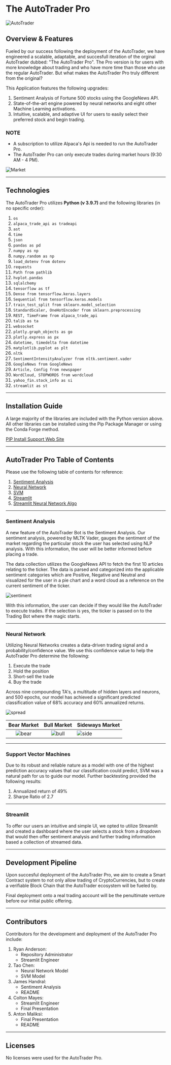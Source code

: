 # The AutoTrader Pro

![AutoTrader](https://github.com/Ryanderson94/fintech_project_1/blob/main/Readme%20Resources/Capture.PNG)

## Overview & Features
Fueled by our success following the deployment of the AutoTrader, we have engineered a scalable, adaptable, and succesfull iteration of the orginal AutoTrader dubbed: "The AutoTrader Pro". The Pro version is for users with more knowledge about trading and who have more time than those who use the regular AutoTrader. But what makes the AutoTrader Pro truly different from the original?

This Application features the following upgrades:

1. Sentiment Analysis of Fortune 500 stocks using the GoogleNews API.
2. State-of-the-art engine powered by neural networks and eight other Machine Learning activations.
3. Intuitive, scalable, and adaptive UI for users to easily select their preferred stock and begin trading.

### NOTE
* A subscription to utilize Alpaca's Api is needed to run the AutoTrader Pro.
* The AutoTrader Pro can only execute trades during market hours (9:30 AM - 4 PM).

![Market](https://github.com/Ryanderson94/fintech_project_1/blob/main/Readme%20Resources/nick-chong-N__BnvQ_w18-unsplash.jpg)

---

## Technologies

The AutoTrader Pro utilizes **Python (v 3.9.7)** and the following libraries (in no specific order):

1. `os`
2. `alpaca_trade_api as tradeapi`
3. `ast`
4. `time`
5. `json`
6. `pandas as pd`
7. `numpy as np`
8. `numpy.random as np`
9. `load_dotenv from dotenv`
10. `requests`
11. `Path from pathlib`
12. `hvplot.pandas`
13. `sqlalchemy`
14. `tensorflow as tf`
15. `Dense from tensorflow.keras.layers`
16. `Sequential from tensorflow.keras.models`
17. `train_test_split from sklearn.model_selection`
18. `StandardScaler, OneHotEncoder from sklearn.preprocessing`
19. `REST, TimeFrame from alpaca_trade_api`
20. `talib as ta`
21. `websocket`
22. `plotly.graph_objects as go`
23. `plotly.express as px`
24. `datetime, timedelta from datetime`
25. `matplotlib.pyplot as plt`
26. `nltk`
27. `SentimentIntensityAnalyzer from nltk.sentiment.vader`
28. `GoogleNews from GoogleNews`
29. `Article, Config from newspaper`
30. `WordCloud, STOPWORDS from wordcloud`
31. `yahoo_fin.stock_info as si`
32. `streamlit as st`

---

## Installation Guide

A large majority of the libraries are included with the Python version above. All other libraries can be installed using the Pip Package Manager or using the Conda Forge method.

[PIP Install Support Web Site](https://packaging.python.org/en/latest/tutorials/installing-packages/#ensure-you-can-run-python-from-the-command-line)

---

## AutoTrader Pro Table of Contents

Please use the following table of contents for reference:

1. [Sentiment Analysis](./sentiment_analysis.py)
2. [Neural Network](./Trading_Bot_Deep_nn_loop_bot_connected.ipynb)
3. [SVM](./Trading_Bot_SVM_TA_v2_loop.ipynb)
4. [Streamlit](./streamlit_app.py)
5. [Streamlit Neural Network Algo](./nn_algo.py)
    
---

### Sentiment Analysis

A new feature of the AutoTrader Bot is the Sentiment Analysis. Our sentiment analysis, powered by MLTK Vader, gauges the sentiment of the market regarding the particular stock the user has selected using NLP analysis. With this information, the user will be better informed before placing a trade.

The data collection utilizes the GoogleNews API to fetch the first 10 articles relating to the ticker. The data is parsed and categorized into the applicable sentiment categories which are Positive, Negative and Neutral and visualized for the user in a pie chart and a word cloud as a reference on the current sentiment of the ticker.

![sentiment](url)

With this information, the user can decide if they would like the AutoTrader to execute trades. If the selection is yes, the ticker is passed on to the Trading Bot where the magic starts.

---

### Neural Network

Utilizing Neural Networks creates a data-driven trading signal and a probability/confidence value. We use this confidence value to help the AutoTrader Pro determine the following:

1. Execute the trade
2. Hold the position
3. Short-sell the trade
4. Buy the trade
    
Across nine compounding TA's, a multitude of hidden layers and neurons, and 500 epochs, our model has achieved a significant predicted classification value of 68% accuracy and 60% annualized returns.

![spread](https://github.com/Ryanderson94/fintech_project_1/blob/main/Readme%20Resources/500bt1.PNG)

Bear Market                              | Bull Market                    | Sideways Market
:---------------------------------------:|:------------------------------------:|:------------------------------|
![bear](https://github.com/Ryanderson94/fintech_project_1/blob/main/Readme%20Resources/500bt2.PNG)     | ![bull](https://github.com/Ryanderson94/fintech_project_1/blob/main/Readme%20Resources/500bt3.PNG)    | ![side](https://github.com/Ryanderson94/fintech_project_1/blob/main/Readme%20Resources/500bt4.PNG)

---

### Support Vector Machines

Due to its robust and reliable nature as a model with one of the highest prediction accuracy values that our classification could predict, SVM was a natural path for us to guide our model. Further backtesting provided the following results:

1. Annualized return of 49%
2. Sharpe Ratio of 2.7
    
---

### Streamlit

To offer our users an intuitive and simple UI, we opted to utilize Streamlit and created a dashboard where the user selects a stock from a dropdown that would then offer sentiment analysis and further trading information based a collection of streamed data.

---

## Development Pipeline

Upon succesful deployment of the AutoTrader Pro, we aim to create a Smart Contract system to not only allow trading of CryptoCurrencies, but to create a verifiable Block Chain that the AutoTrader ecosystem will be fueled by.

Final deployment onto a real trading account will be the penultimate venture before our initial public offering.

---

## Contributors

Contributors for the development and deployment of the AutoTrader Pro include:

1. Ryan Anderson:
    * Repository Administrator
    * Streamlit Engineer
2. Tao Chen:
    * Neural Network Model
    * SVM Model
3. James Handral:
    * Sentiment Analysis
    * README
4. Colton Mayes:
    * Streamlit Engineer
    * Final Presentation
5. Anton Maliksi:
    * Final Presentation
    * README
    
---

## Licenses

No licenses were used for the AutoTrader Pro.